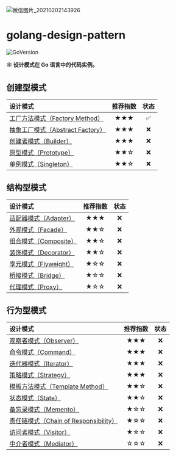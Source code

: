 ![微信图片_20210202143926](https://user-images.githubusercontent.com/62499904/182999672-c47771ca-7d11-480c-a133-c25b467e8746.jpeg)
# golang-design-pattern
![GoVersion](https://img.shields.io/badge/Go-1.18%2B-%2334baeb?style=flat&logo=go)


🕸 **设计模式在 Go 语言中的代码实例。**

## 创建型模式
| 设计模式                         | 推荐指数 |         状态         |
|:-----------------------------|:----:|:------------------:|
| [工厂方法模式（Factory Method）]()   | ★★★  | :white_check_mark: |
| [抽象工厂模式（Abstract Factory）]() | ★★★  |        :x:         |
| [创建者模式（Builder）]()           | ★★★  |        :x:         |
| [原型模式（Prototype）]()          | ★★☆  |        :x:         |
| [单例模式（Singleton）]()          | ★★☆  |        :x:         |


## 结构型模式
| 设计模式                | 推荐指数 | 状态  |
|:--------------------|:----:|:---:|
| [适配器模式（Adapter）]()  | ★★★  | :x: |
| [外观模式（Facade）]()    | ★★☆  | :x: |
| [组合模式（Composite）]() | ★★☆  | :x: |
| [装饰模式（Decorator）]() | ★★☆  | :x: |
| [享元模式（Flyweight）]() | ★☆☆  | :x: |
| [桥接模式（Bridge）]()    | ★☆☆  | :x: |
| [代理模式（Proxy）]()     | ★☆☆  | :x: |


## 行为型模式
| 设计模式                               | 推荐指数 | 状态  |
|:-----------------------------------|:----:|:---:|
| [观察者模式（Observer）]()                | ★★★  | :x: |
| [命令模式（Command）]()                  | ★★★  | :x: |
| [迭代器模式（Iterator）]()                | ★★★  | :x: |
| [策略模式（Strategy）]()                 | ★★★  | :x: |
| [模板方法模式（Template Method）]()        | ★★☆  | :x: |
| [状态模式（State）]()                    | ★★☆  | :x: |
| [备忘录模式（Memento）]()                 | ★☆☆  | :x: |
| [责任链模式（Chain of Responsibility）]() | ★☆☆  | :x: |
| [访问者模式（Visitor）]()                 | ★☆☆  | :x: |
| [中介者模式（Mediator）]()                | ☆☆☆  | :x: |
